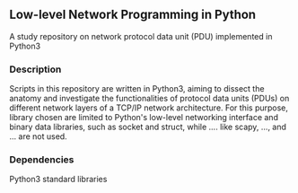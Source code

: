 ## Low-level Network Programming in Python
A study repository on network protocol data unit (PDU) implemented in Python3 
### Description
Scripts in this repository are written in Python3, aiming to dissect the anatomy and investigate the functionalities of protocol data units (PDUs) on different network layers of a TCP/IP network architecture.
For this purpose, library chosen are limited to Python's low-level networking interface and binary data libraries, such as socket and struct, while .... like scapy, ..., and ... are not used.
### Dependencies 
Python3 standard libraries
